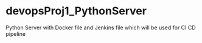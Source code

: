 # devopsProj1_PythonServer
Python Server with Docker file and Jenkins file which will be used for CI CD pipeline
